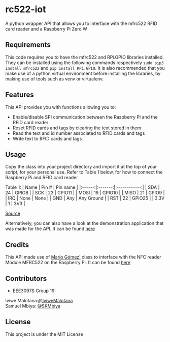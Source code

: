 rc522-iot
=========

A python wrapper API that allows you to interface with the mfrc522 RFID card reader and a Raspberry Pi Zero W

Requirements
--------
This code requires you to have the mfrc522 and RPi.GPIO libraries installed. They can be installed using the following commands respectively ``sudo pip3 install mfrc522`` and ``pip install RPi.GPIO``. It is also recommended that you make use of a python virtual environment before installing the libraries, by making use of tools such as venv or virtualenv.

Features
--------

This API provides you with functions allowing you to:
* Enable/disable SPI communication between the Raspberry Pi and the RFID card reader
* Reset RFID cards and tags by clearing the text stored in them
* Read the text and id number associated to RFID cards and tags
* Write text to RFID cards and tags

Usage
-----
Copy the class into your project directory and import it at the top of your script, for your personal use.
Refer to Table 1 below, for how to connect the Raspberry Pi and RFID card reader

Table 1:
| Name | Pin # | Pin name   |
|:------:|:-------:|:------------:|
| SDA  | 24    | GPIO8      |
| SCK  | 23    | GPIO11     |
| MOSI | 19    | GPIO10     |
| MISO | 21    | GPIO9      |
| IRQ  | None  | None       |
| GND  | Any   | Any Ground |
| RST  | 22    | GPIO25     |
| 3.3V | 1     | 3V3        |

[Source](https://github.com/mxgxw/MFRC522-python/blob/master/README.md)

Alternatively, you can also have  a look at the demonstration application that was made for the API. It can be found [here](https://github.com/SKMbiya/rc522-iot-demo)

Credits
-------

This API made use of [Mario Gómez'](https://github.com/mxgxw) class to interface with the NFC reader Module MFRC522 on the Raspberry Pi. It can be found [here](https://github.com/mxgxw/MFRC522-python)


Contributors
------------
* EEE3097S Group 19:

Iviwe Malotana:[@IviweMalotana](https://github.com/IviweMalotana)\
Samuel Mbiya: [@SKMbiya](https://github.com/SKMbiya)

License
-------

This project is under the MIT License
